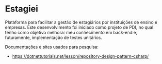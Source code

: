 # Estagiei

Plataforma para facilitar a gestão de estagiários por instituições de ensino e empresas. Este desenvolvimento foi iniciado como projeto de PDI, no qual tenho como objetivo melhorar meu conhecimento em back-end e, futuramente, implementação de testes unitários.



Documentações e sites usados para pesquisa:
- https://dotnettutorials.net/lesson/repository-design-pattern-csharp/
